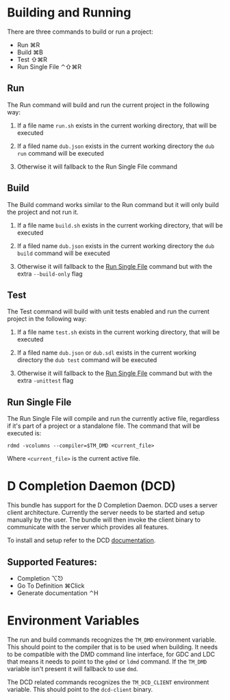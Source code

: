 # Building and Running

There are three commands to build or run a project:

* Run ⌘R
* Build ⌘B
* Test ⇧⌘R
* Run Single File ⌃⇧⌘R

## Run

The Run command will build and run the current project in the following way:

1. If a file name `run.sh` exists in the current working directory, that will
be executed

2. If a filed name `dub.json` exists in the current working directory
the `dub run` command will be executed

3. Otherwise it will fallback to the Run Single File command

## Build

The Build command works similar to the Run command but it will only build the
project and not run it.

1. If a file name `build.sh` exists in the current working directory, that will
be executed

2. If a filed name `dub.json` exists in the current working directory
the `dub build` command will be executed

3. Otherwise it will fallback to the <a href="javascript:goTo('sect_1.3')">Run Single File</a> command but with the extra
`--build-only` flag

## Test

The Test command will build with unit tests enabled and run the current project
in the following way:

1. If a file name `test.sh` exists in the current working directory, that will
be executed

2. If a filed name `dub.json` or `dub.sdl` exists in the current working
  directory the `dub test` command will be executed

3. Otherwise it will fallback to the
  <a href="javascript:goTo('sect_1.3')">Run Single File</a> command but with the
  extra `-unittest` flag

## Run Single File

The Run Single File will compile and run the currently active file, regardless
if it's part of a project or a standalone file. The command that will be
executed is:

    rdmd -vcolumns --compiler=$TM_DMD <current_file>

Where `<current_file>` is the current active file.

# D Completion Daemon (DCD)

This bundle has support for the D Completion Daemon. DCD uses a server client
architecture. Currently the server needs to be started and setup manually by
the user. The bundle will then invoke the client binary to communicate with the
server which provides all features.

To install and setup refer to the DCD
[documentation](https://github.com/Hackerpilot/dcd#setup).

## Supported Features:

* Completion ⌥⎋
* Go To Definition ⌘Click
* Generate documentation ⌃H

# Environment Variables

The run and build commands recognizes the `TM_DMD` environment variable. This
should point to the compiler that is to be used when building. It needs to be
compatible with the DMD command line interface, for GDC and LDC that means it
needs to point to the `gdmd` or `ldmd` command. If the `TM_DMD` variable isn't
present it will fallback to use `dmd`.

The DCD related commands recognizes the `TM_DCD_CLIENT` environment
variable. This should point to the `dcd-client` binary.
